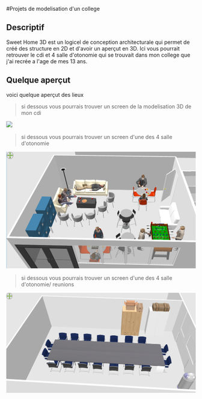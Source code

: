 #Projets de modelisation d'un college

## Descriptif
Sweet Home 3D est un logicel de conception architecturale qui permet de créé des structure en 2D et d'avoir un aperçut en 3D.
Ici vous pourrait retrouver le cdi et 4 salle d'otonomie qui se trouvait dans mon college que j'ai recrée a l'age de mes 13 ans.

## Quelque aperçut
voici quelque aperçut des lieux

 
> si dessous vous pourrais trouver un screen de la modelisation 3D de mon cdi

![](https://github.com/LouisDelprat/modelisation_3D/blob/main/universit%C3%A9/CDI_vue%20d_ensemble.PNG)


>si dessous vous pourrais trouver un screen d'une des 4 salle d'otonomie

![](https://github.com/LouisDelprat/modelisation_3D/blob/main/universit%C3%A9/salle1.PNG)

>si dessous vous pourrais trouver un screen d'une des 4 salle d'otonomie/ reunions

![](https://github.com/LouisDelprat/modelisation_3D/blob/main/universit%C3%A9/salle2.PNG)
